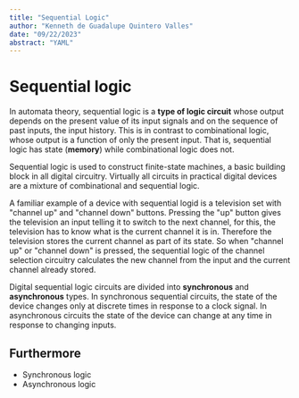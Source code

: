 ```yaml
---
title: "Sequential Logic"
author: "Kenneth de Guadalupe Quintero Valles"
date: "09/22/2023"
abstract: "YAML"
---
```


# Sequential logic

In automata theory, sequential logic is a **type of logic circuit** whose output depends on the present value of
its input signals and on the sequence of past inputs, the input history. This is in contrast to combinational
logic, whose output is a function of only the present input. That is, sequential logic has state (**memory**) 
while combinational logic does not.

Sequential logic is used to construct finite-state machines, a basic building block in all digital circuitry.
Virtually all circuits in practical digital devices are a mixture of combinational and sequential logic.

A familiar example of a device with sequential logid is a television set with "channel up" and "channel down"
buttons. Pressing the "up" button gives the television an input telling it to switch to the next channel, for
this, the television has to know what is the current channel it is in. Therefore the television stores the
current channel as part of its state. So when "channel up" or "channel down" is pressed, the sequential logic
of the channel selection circuitry calculates the new channel from the input and the current channel already
stored.

Digital sequential logic circuits are divided into **synchronous** and **asynchronous** types. In synchronous 
sequential circuits, the state of the device changes only at discrete times in response to a clock signal.
In asynchronous circuits the state of the device can change at any time in response to changing inputs.

## Furthermore

- Synchronous logic
- Asynchronous logic

